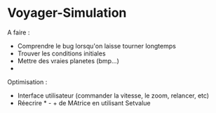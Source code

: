# Voyager-Simulation

A faire : 
 - Comprendre le bug lorsqu'on laisse tourner longtemps
 - Trouver les conditions initiales
 - Mettre des vraies planetes (bmp...)
 - 
 
Optimisation : 
 - Interface utilisateur (commander la vitesse, le zoom, relancer, etc)
 - Réecrire * - + de MAtrice en utilisant Setvalue

